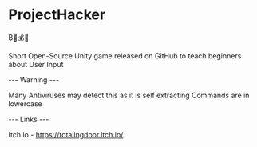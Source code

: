 # ProjectHacker

₿🤑💰💸

​Short Open-Source Unity game released on GitHub to teach beginners about User Input

--- Warning ---

​Many Antiviruses may detect this as it is self extracting
​Commands are in lowercase

--- Links ---

​Itch.io - https://totalingdoor.itch.io/


